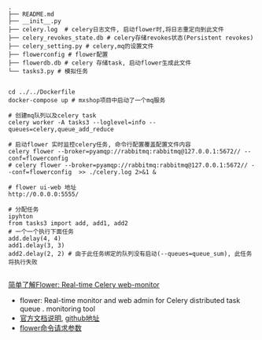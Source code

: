 ```
.
├── README.md
├── __init__.py
├── celery.log  # celery日志文件, 启动flower时,将日志重定向到此文件
├── celery_revokes_state.db # celery存储revokes状态(Persistent revokes)
├── celery_setting.py # celery,mq的设置文件
├── flowerconfig # flower配置
├── flowerdb.db # celery 存储task, 启动flower生成此文件
└── tasks3.py # 模拟任务


cd ../../Dockerfile
docker-compose up # mxshop项目中启动了一个mq服务

# 创建mq队列以及celery task
celery worker -A tasks3 --loglevel=info --queues=celery,queue_add_reduce

# 启动flower 实时监控celery任务, 命令行配置覆盖配置文件内容
celery flower --broker=pyamqp://rabbitmq:rabbitmq@127.0.0.1:5672// --conf=flowerconfig
# celery flower --broker=pyamqp://rabbitmq:rabbitmq@127.0.0.1:5672// --conf=flowerconfig  >> ./celery.log 2>&1 &

# flower ui-web 地址
http://0.0.0.0:5555/

# 分配任务
ipyhton
from tasks3 import add, add1, add2
# 一个一个执行下面任务
add.delay(4, 4)
add1.delay(3, 3)
add2.delay(2, 2) # 由于此任务绑定的队列没有启动(--queues=queue_sum), 此任务将执行失败


```

[简单了解Flower: Real-time Celery web-monitor](https://docs.celeryproject.org/en/latest/userguide/monitoring.html#flower-real-time-celery-web-monitor)
- flower: Real-time monitor and web admin for Celery distributed task queue . monitoring tool
- [官方文档说明](https://flower.readthedocs.io/en/latest/man.html), [github地址](https://github.com/mher/flower)
- [flower命令请求参数](https://github.com/mher/flower/blob/master/docs/config.rst)
